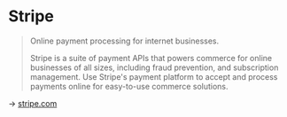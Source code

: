 # Stripe

> Online payment processing for internet businesses.
> 
> Stripe is a suite of payment APIs that powers commerce for online businesses of all sizes, including fraud prevention, and subscription management. Use Stripe's payment platform to accept and process payments online for easy-to-use commerce solutions.

→ [stripe.com](https://stripe.com)
